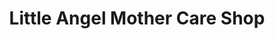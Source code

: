 ---
title: "Little Angel Mother Care Shop"
url: /accra/little-angel-mother-care-shop/
shop: clothes
---